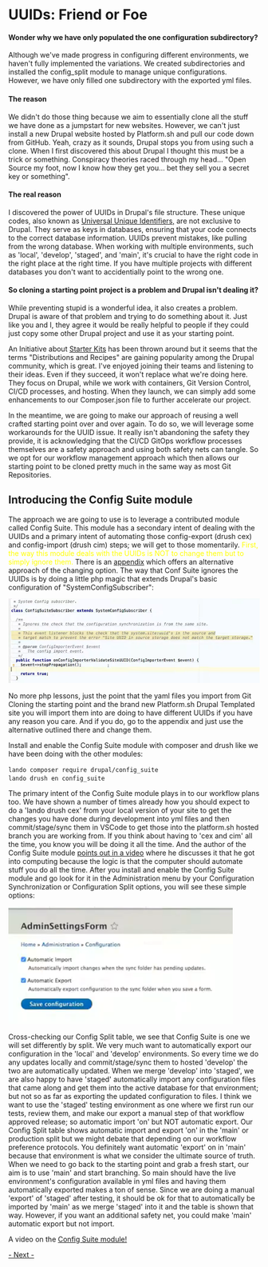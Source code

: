 
# UUIDs: Friend or Foe

#### Wonder why we have only populated the one configuration subdirectory?
Although we've made progress in configuring different environments, we haven't fully implemented the variations. We created subdirectories and installed the config_split module to manage unique configurations. However, we have only filled one subdirectory with the exported yml files.
 
#### The reason
We didn't do those thing because we aim to essentially clone all the stuff we have done as a jumpstart for new websites.  However, we can't just install a new Drupal website hosted by Platform.sh and pull our code down from GitHub.  Yeah, crazy as it sounds, Drupal stops you from using such a clone.  When I first discovered this about Drupal I thought this must be a trick or something.  Conspiracy theories raced through my head… "Open Source my foot, now I know how they get you… bet they sell you a secret key or something".

#### The real reason
I discovered the power of UUIDs in Drupal's file structure. These unique codes, also known as [Universal Unique Identifiers,](https://en.wikipedia.org/wiki/Universally_unique_identifier) are not exclusive to Drupal. They serve as keys in databases, ensuring that your code connects to the correct database information. UUIDs prevent mistakes, like pulling from the wrong database. When working with multiple environments, such as 'local', 'develop', 'staged', and 'main', it's crucial to have the right code in the right place at the right time.  If you have multiple projects with different databases you don't want to accidentially point to the wrong one.

#### So cloning a starting point project is a problem and Drupal isn't dealing it?
While preventing stupid is a wonderful idea, it also creates a problem.  Drupal is aware of that problem and trying to do something about it.  Just like you and I, they agree it would be really helpful to people if they could just copy some other Drupal project and use it as your starting point.

An Initiative about [Starter Kits](https://www.drupal.org/about/core/strategic-initiatives-distributions-and-recipes) has been thrown around but it seems that the terms "Distributions and Recipes" are gaining popularity among the Drupal community, which is great. I've enjoyed joining their teams and listening to their ideas. Even if they succeed, it won't replace what we're doing here. They focus on Drupal, while we work with containers, Git Version Control, CI/CD processes, and hosting. When they launch, we can simply add some enhancements to our Composer.json file to further accelerate our project.

In the meantime, we are going to make our approach of reusing a well crafted starting point over and over again.  To do so, we will leverage some workarounds for the UUID issue.  It really isn't abandoning the safety they provide, it is acknowledging that the CI/CD GitOps workflow processes themselves are a safety approach and using both safety nets can tangle.  So we opt for our workflow management approach which then allows our starting point to be cloned pretty much in the same way as most Git Repositories.

## Introducing the Config Suite module
The approach we are going to use is to leverage a contributed module called Config Suite.  This module has a secondary intent of dealing with the UUIDs and a primary intent of automating those config-export (drush cex) and config-import (drush cim) steps; we will get to those momentarily.  <font color=yellow>First, the way this module deals with the UUIDs is NOT to change them but to simply ignore them.</font>  There is an [appendix](../cicd/changeUUIDs.md) which offers an alternative approach of the changing option.  The way that Conf Suite ignores the UUIDs is by doing a little php magic that extends Drupal's basic configuration of "SystemConfigSubscriber": 

<img src="../cicd/captures/UUID1.png"  width="700">

No more php lessons, just the point that the yaml files you import from Git Cloning the starting point and the brand new Platform.sh Drupal Templated site you will import them into are doing to have different UUIDs if you have any reason you care.  And if you do, go to the appendix and just use the alternative outlined there and change them. 

Install and enable the Config Suite module with composer and drush like we have been doing with the other modules:

`lando composer require drupal/config_suite`<br>
`lando drush en config_suite`

The primary intent of the Config Suite module plays in to our workflow plans too.  We have shown a number of times already how you should expect to do a 'lando drush cex' from your local version of your site to get the changes you have done during development into yml files and then commit/stage/sync them in VSCode to get those into the platform.sh hosted branch you are working from.  If you think about having to 'cex and cim' all the time, you know you will be doing it all the time.  And the author of the Config Suite module [points out in a video](https://www.youtube.com/watch?v=02IJGgGPBAw&t=112s) where he discusses it that he got into computing because the logic is that the computer should automate stuff you do all the time.  After you install and enable the Config Suite module and go look for it in the Administration menu by your Configuration Synchronization or Configuration Split options, you will see these simple options:

<img src="../cicd/captures/UUID2.png"  width="450">

Cross-checking our Config Split table, we see that Config Suite is one we will set differently by split.  We very much want to automatically export our configuration in the 'local' and 'develop' environments. So every time we do any updates locally and commit/stage/sync them to hosted 'develop' the two are automatically updated.  When we merge 'develop' into 'staged', we are also happy to have 'staged' automatically import any configuration files that came along and get them into the active database for that environment; but not so as far as exporting the updated configuration to files.  I think we want to use the 'staged' testing environment as one where we first run our tests, review them, and make our export a manual step of that workflow approved release; so automatic import 'on' but NOT automatic export.  Our Config Split table shows automatic import and export 'on' in the 'main' or production split but we might debate that depending on our workflow preference protocols.  You definitely want automatic 'export' on in 'main'  because that environment is what we consider the ultimate source of truth.  When we need to go back to the starting point and grab a fresh start, our aim is to use 'main' and start branching.  So main should have the live environment's configuration available in yml files and having them automatically exported makes a ton of sense.  Since we are doing a manual 'export'  of 'staged' after testing, it should be ok for that to automatically be imported by 'main' as we merge 'staged' into it and the table is shown that way.  However, if you want an additional safety net, you could make 'main' automatic export but not import.

A video on the [Config Suite module!](https://www.youtube.com/watch?v=02IJGgGPBAw&t=112s)


[- Next -](../cicd/stagefileproxy.md)
